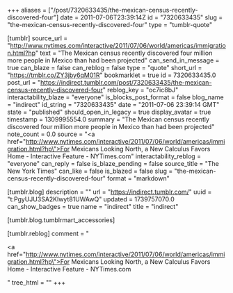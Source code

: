 +++
aliases = ["/post/7320633435/the-mexican-census-recently-discovered-four"]
date = 2011-07-06T23:39:14Z
id = "7320633435"
slug = "the-mexican-census-recently-discovered-four"
type = "tumblr-quote"

[tumblr]
source_url = "http://www.nytimes.com/interactive/2011/07/06/world/americas/immigration.html?hp"
text = "The Mexican census recently discovered four million more people in Mexico than had been projected"
can_send_in_message = true
can_blaze = false
can_reblog = false
type = "quote"
short_url = "https://tmblr.co/ZY3jby6qM01R"
bookmarklet = true
id = 7320633435.0
post_url = "https://indirect.tumblr.com/post/7320633435/the-mexican-census-recently-discovered-four"
reblog_key = "oc7ic8bJ"
interactability_blaze = "everyone"
is_blocks_post_format = false
blog_name = "indirect"
id_string = "7320633435"
date = "2011-07-06 23:39:14 GMT"
state = "published"
should_open_in_legacy = true
display_avatar = true
timestamp = 1309995554.0
summary = "The Mexican census recently discovered four million more people in Mexico than had been projected"
note_count = 0.0
source = "<a href=\"http://www.nytimes.com/interactive/2011/07/06/world/americas/immigration.html?hp\">For Mexicans Looking North, a New Calculus Favors Home - Interactive Feature - NYTimes.com</a>"
interactability_reblog = "everyone"
can_reply = false
is_blaze_pending = false
source_title = "The New York Times"
can_like = false
is_blazed = false
slug = "the-mexican-census-recently-discovered-four"
format = "markdown"

[tumblr.blog]
description = ""
url = "https://indirect.tumblr.com/"
uuid = "t:PgyUJU3SA2Klwyt81UWAwQ"
updated = 1739757070.0
can_show_badges = true
name = "indirect"
title = "indirect"

[tumblr.blog.tumblrmart_accessories]

[tumblr.reblog]
comment = "<p><a href=\"http://www.nytimes.com/interactive/2011/07/06/world/americas/immigration.html?hp\">For Mexicans Looking North, a New Calculus Favors Home - Interactive Feature - NYTimes.com</a></p>"
tree_html = ""
+++
